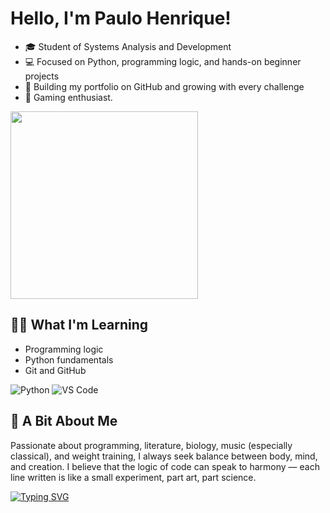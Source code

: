 # Hello, I'm Paulo Henrique!
- 🎓 Student of Systems Analysis and Development
- 💻 Focused on Python, programming logic, and hands-on beginner projects
- 🚀 Building my portfolio on GitHub and growing with every challenge
- 👾 Gaming enthusiast.
<img src="https://media.giphy.com/media/qgQUggAC3Pfv687qPC/giphy.gif" width="300">

## 👨‍💻 What I'm Learning
- Programming logic
- Python fundamentals
- Git and GitHub

![Python](https://img.shields.io/badge/Python-3776AB?style=for-the-badge&logo=python&logoColor=white)
![VS Code](https://img.shields.io/badge/Editor-VS%20Code-blue?style=for-the-badge&logo=visualstudiocode)


## 🧠 A Bit About Me
Passionate about programming, literature, biology, music (especially classical), and weight training, I always seek balance between body, mind, and creation.
I believe that the logic of code can speak to harmony — each line written is like a small experiment, part art, part science.

[![Typing SVG](https://readme-typing-svg.herokuapp.com?size=25&duration=3000&color=00F700&center=true&vCenter=true&lines=Olá!+Sou+Paulo+Henrique;Estudante+de+ADS;Apaixonado+por+Python+🐍)](https://git.io/typing-svg)
